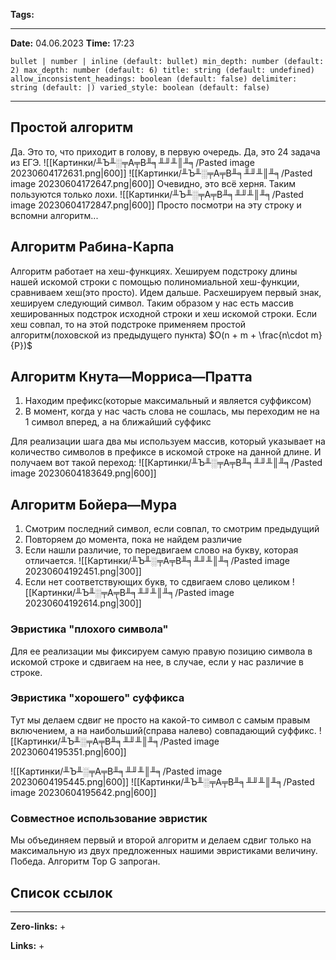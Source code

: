 **Tags:** 
____
**Date:** 04.06.2023
**Time:** 17:23
```toc style:
bullet | number | inline (default: bullet) min_depth: number (default: 2) max_depth: number (default: 6) title: string (default: undefined) allow_inconsistent_headings: boolean (default: false) delimiter: string (default: |) varied_style: boolean (default: false)
```
____
## Простой алгоритм
Да. Это то, что приходит в голову, в первую очередь. Да, это 24 задача из ЕГЭ.
![[Картинки/╨Ъ╨░╤А╤В╨╕╨╜╨║╨╕/Pasted image 20230604172631.png|600]]
![[Картинки/╨Ъ╨░╤А╤В╨╕╨╜╨║╨╕/Pasted image 20230604172647.png|600]]
Очевидно, это всё херня. Таким пользуются только лохи.
![[Картинки/╨Ъ╨░╤А╤В╨╕╨╜╨║╨╕/Pasted image 20230604172847.png|600]]
Просто посмотри на эту строку и вспомни алгоритм...

## Алгоритм Рабина-Карпа
Алгоритм работает на хеш-функциях. Хешируем подстроку длины нашей искомой строки с помощью полиномиальной хеш-функции, сравниваем хеш(это просто). Идем дальше. Расхешируем первый знак, хешируем следующий символ. Таким образом у нас есть массив хешированных подстрок исходной строки и хеш искомой строки. Если хеш совпал, то на этой подстроке применяем простой алгоритм(лоховской из предыдущего пункта)
$O(n + m + \frac{n\cdot m}{P})$

## Алгоритм Кнута—Морриса—Пратта
1. Находим префикс(которые максимальный и является суффиксом)
2. В момент, когда у нас часть слова не сошлась, мы переходим не на 1 символ вперед, а на ближайший суффикс

Для реализации шага два мы используем массив, который указывает на количество символов в префиксе в искомой строке на данной длине. И получаем вот такой переход:
![[Картинки/╨Ъ╨░╤А╤В╨╕╨╜╨║╨╕/Pasted image 20230604183649.png|600]]

## Алгоритм Бойера—Мура
1. Смотрим последний символ, если совпал, то смотрим предыдущий
2. Повторяем до момента, пока не найдем различие
3. Если нашли различие, то передвигаем слово на букву, которая отличается.
   ![[Картинки/╨Ъ╨░╤А╤В╨╕╨╜╨║╨╕/Pasted image 20230604192451.png|300]]
4. Если нет соответствующих букв, то сдвигаем слово целиком
   ![[Картинки/╨Ъ╨░╤А╤В╨╕╨╜╨║╨╕/Pasted image 20230604192614.png|300]]

### Эвристика "плохого символа"
Для ее реализации мы фиксируем самую правую позицию символа в искомой строке и сдвигаем на нее, в случае, если у нас различие в строке.

### Эвристика "хорошего" суффикса
Тут мы делаем сдвиг не просто на какой-то символ с самым правым включением, а на наибольший(справа налево) совпадающий суффикс.
![[Картинки/╨Ъ╨░╤А╤В╨╕╨╜╨║╨╕/Pasted image 20230604195351.png|600]]

![[Картинки/╨Ъ╨░╤А╤В╨╕╨╜╨║╨╕/Pasted image 20230604195445.png|600]]
![[Картинки/╨Ъ╨░╤А╤В╨╕╨╜╨║╨╕/Pasted image 20230604195642.png|600]]


### Совместное использование эвристик
Мы объединяем первый и второй алгоритм и делаем сдвиг только на максимальную из двух предложенных нашими эвристиками величину. Победа. Алгоритм Top G запроган.

## Список ссылок
____
**Zero-links:**
+ 

**Links:**
+ 